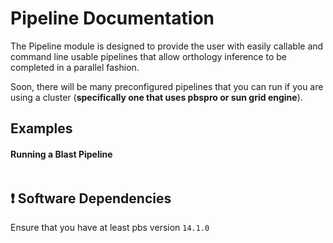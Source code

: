 Pipeline Documentation
==========================
The Pipeline module is designed to provide the user with easily callable and
command line usable pipelines that allow orthology inference to be completed
in a parallel fashion.

Soon, there will be many preconfigured pipelines that you can run if you are using a
cluster (**specifically one that uses pbspro or sun grid engine**).

## Examples


#### Running a Blast Pipeline

``` python
```

:exclamation: Software Dependencies
--------------------------------------
Ensure that you have at least pbs version `14.1.0`
